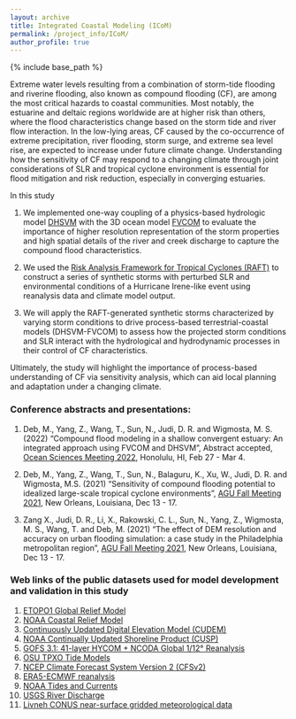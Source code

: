 ```yaml
---
layout: archive
title: Integrated Coastal Modeling (ICoM)
permalink: /project_info/ICoM/
author_profile: true
---
```


{% include base_path %}

Extreme water levels resulting from a combination of storm-tide flooding and riverine flooding, also known as compound flooding (CF), are among the most critical hazards to coastal communities. Most notably, the estuarine and deltaic regions worldwide are at higher risk than others, where the flood characteristics change based on the storm tide and river flow interaction. In the low-lying areas, CF caused by the co-occurrence of extreme precipitation, river flooding, storm surge, and extreme sea level rise, are expected to increase under future climate change. Understanding how the sensitivity of CF may respond to a changing climate through joint considerations of SLR and tropical cyclone environment is essential for flood mitigation and risk reduction, especially in converging estuaries.  

In this study

1. We implemented one-way coupling of a physics-based hydrologic model [DHSVM](https://www.pnnl.gov/projects/distributed-hydrology-soil-vegetation-model) with the 3D ocean model [FVCOM](http://fvcom.smast.umassd.edu/fvcom/) to evaluate the importance of higher resolution representation of the storm properties and high spatial details of the river and creek discharge to capture the compound flood characteristics.

2. We used the [Risk Analysis Framework for Tropical Cyclones (RAFT)](https://climatemodeling.science.energy.gov/presentations/risk-analysis-framework-tropical-cyclones-raft) to construct a series of synthetic storms with perturbed SLR and environmental conditions of a Hurricane Irene-like event using reanalysis data and climate model output.

3. We will apply the RAFT-generated synthetic storms characterized by varying storm conditions to drive process-based terrestrial-coastal models (DHSVM-FVCOM) to assess how the projected storm conditions and SLR interact with the hydrological and hydrodynamic processes in their control of CF characteristics.

Ultimately, the study will highlight the importance of process-based understanding of CF via sensitivity analysis, which can aid local planning and adaptation under a changing climate.

### Conference abstracts and presentations:

1. Deb, M., Yang, Z., Wang, T., Sun, N., Judi, D. R. and Wigmosta, M. S. (2022) “Compound flood modeling in a shallow convergent estuary: An integrated approach using FVCOM and DHSVM”, Abstract accepted, [Ocean Sciences Meeting 2022](https://osm2022.secure-platform.com/a), Honolulu, HI, Feb 27 - Mar 4.

2. Deb, M., Yang, Z., Wang, T., Sun, N., Balaguru, K., Xu, W., Judi, D. R. and Wigmosta, M.S. (2021) “Sensitivity of compound flooding potential to idealized large-scale tropical cyclone environments”, [AGU Fall Meeting 2021](https://www.agu.org/Fall-Meeting), New Orleans, Louisiana, Dec 13 - 17.

3. Zang X., Judi, D. R., Li, X., Rakowski, C. L., Sun, N., Yang, Z., Wigmosta, M. S., Wang, T. and Deb, M. (2021) “The effect of DEM resolution and accuracy on urban flooding simulation: a case study in the Philadelphia metropolitan region”, [AGU Fall Meeting 2021](https://www.agu.org/Fall-Meeting), New Orleans, Louisiana, Dec 13 - 17.

### Web links of the public datasets used for model development and validation in this study

1. [ETOPO1 Global Relief Model](https://www.ngdc.noaa.gov/mgg/global/)
2. [NOAA Coastal Relief Model](https://www.ngdc.noaa.gov/mgg/coastal/crm.html)
3. [Continuously Updated Digital Elevation Model (CUDEM)](https://coast.noaa.gov/htdata/raster2/elevation/NCEI_ninth_Topobathy_2014_8483/)
4. [NOAA Continually Updated Shoreline Product (CUSP)](https://shoreline.noaa.gov/data/datasheets/cusp.html)
5. [GOFS 3.1: 41-layer HYCOM + NCODA Global 1/12° Reanalysis](https://www.hycom.org/data/glbv0pt08/expt-53ptx)
6. [OSU TPXO Tide Models](https://www.tpxo.net/home)
7. [NCEP Climate Forecast System Version 2 (CFSv2)](https://rda.ucar.edu/datasets/ds094.0/)
8. [ERA5-ECMWF reanalysis](https://www.ecmwf.int/en/forecasts/datasets/reanalysis-datasets/era5)
9. [NOAA Tides and Currents](https://tidesandcurrents.noaa.gov/)
10. [USGS River Discharge](https://waterdata.usgs.gov/nwis)
11. [Livneh CONUS near-surface gridded meteorological data](https://psl.noaa.gov/data/gridded/data.livneh.html)
